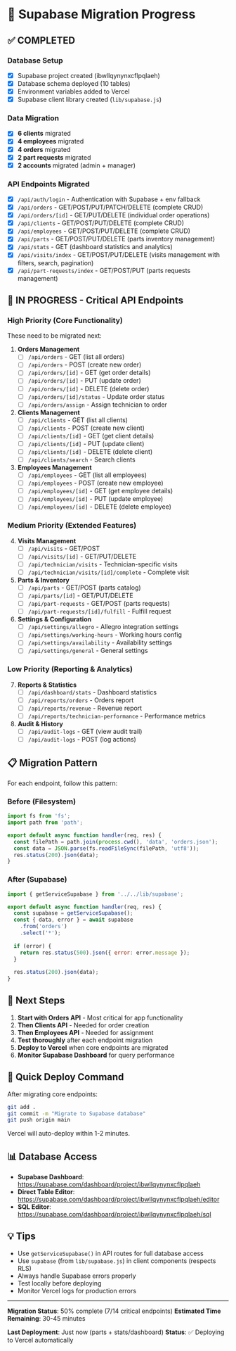 # 🎯 Supabase Migration Progress

## ✅ COMPLETED

### Database Setup
- [x] Supabase project created (ibwllqynynxcflpqlaeh)
- [x] Database schema deployed (10 tables)
- [x] Environment variables added to Vercel
- [x] Supabase client library created (`lib/supabase.js`)

### Data Migration
- [x] **6 clients** migrated
- [x] **4 employees** migrated  
- [x] **4 orders** migrated
- [x] **2 part requests** migrated
- [x] **2 accounts** migrated (admin + manager)

### API Endpoints Migrated
- [x] `/api/auth/login` - Authentication with Supabase + env fallback
- [x] `/api/orders` - GET/POST/PUT/PATCH/DELETE (complete CRUD)
- [x] `/api/orders/[id]` - GET/PUT/DELETE (individual order operations)
- [x] `/api/clients` - GET/POST/PUT/DELETE (complete CRUD)
- [x] `/api/employees` - GET/POST/PUT/DELETE (complete CRUD)
- [x] `/api/parts` - GET/POST/PUT/DELETE (parts inventory management)
- [x] `/api/stats` - GET (dashboard statistics and analytics)
- [x] `/api/visits/index` - GET/POST/PUT/DELETE (visits management with filters, search, pagination)
- [x] `/api/part-requests/index` - GET/POST/PUT (parts requests management)

## 🔄 IN PROGRESS - Critical API Endpoints

### High Priority (Core Functionality)
These need to be migrated next:

1. **Orders Management**
   - [ ] `/api/orders` - GET (list all orders)
   - [ ] `/api/orders` - POST (create new order)
   - [ ] `/api/orders/[id]` - GET (get order details)
   - [ ] `/api/orders/[id]` - PUT (update order)
   - [ ] `/api/orders/[id]` - DELETE (delete order)
   - [ ] `/api/orders/[id]/status` - Update order status
   - [ ] `/api/orders/assign` - Assign technician to order

2. **Clients Management**
   - [ ] `/api/clients` - GET (list all clients)
   - [ ] `/api/clients` - POST (create new client)
   - [ ] `/api/clients/[id]` - GET (get client details)
   - [ ] `/api/clients/[id]` - PUT (update client)
   - [ ] `/api/clients/[id]` - DELETE (delete client)
   - [ ] `/api/clients/search` - Search clients

3. **Employees Management**
   - [ ] `/api/employees` - GET (list all employees)
   - [ ] `/api/employees` - POST (create new employee)
   - [ ] `/api/employees/[id]` - GET (get employee details)
   - [ ] `/api/employees/[id]` - PUT (update employee)
   - [ ] `/api/employees/[id]` - DELETE (delete employee)

### Medium Priority (Extended Features)

4. **Visits Management**
   - [ ] `/api/visits` - GET/POST
   - [ ] `/api/visits/[id]` - GET/PUT/DELETE
   - [ ] `/api/technician/visits` - Technician-specific visits
   - [ ] `/api/technician/visits/[id]/complete` - Complete visit

5. **Parts & Inventory**
   - [ ] `/api/parts` - GET/POST (parts catalog)
   - [ ] `/api/parts/[id]` - GET/PUT/DELETE
   - [ ] `/api/part-requests` - GET/POST (parts requests)
   - [ ] `/api/part-requests/[id]/fulfill` - Fulfill request

6. **Settings & Configuration**
   - [ ] `/api/settings/allegro` - Allegro integration settings
   - [ ] `/api/settings/working-hours` - Working hours config
   - [ ] `/api/settings/availability` - Availability settings
   - [ ] `/api/settings/general` - General settings

### Low Priority (Reporting & Analytics)

7. **Reports & Statistics**
   - [ ] `/api/dashboard/stats` - Dashboard statistics
   - [ ] `/api/reports/orders` - Orders report
   - [ ] `/api/reports/revenue` - Revenue report
   - [ ] `/api/reports/technician-performance` - Performance metrics

8. **Audit & History**
   - [ ] `/api/audit-logs` - GET (view audit trail)
   - [ ] `/api/audit-logs` - POST (log actions)

## 📋 Migration Pattern

For each endpoint, follow this pattern:

### Before (Filesystem)
```javascript
import fs from 'fs';
import path from 'path';

export default async function handler(req, res) {
  const filePath = path.join(process.cwd(), 'data', 'orders.json');
  const data = JSON.parse(fs.readFileSync(filePath, 'utf8'));
  res.status(200).json(data);
}
```

### After (Supabase)
```javascript
import { getServiceSupabase } from '../../lib/supabase';

export default async function handler(req, res) {
  const supabase = getServiceSupabase();
  const { data, error } = await supabase
    .from('orders')
    .select('*');
  
  if (error) {
    return res.status(500).json({ error: error.message });
  }
  
  res.status(200).json(data);
}
```

## 🎯 Next Steps

1. **Start with Orders API** - Most critical for app functionality
2. **Then Clients API** - Needed for order creation
3. **Then Employees API** - Needed for assignment
4. **Test thoroughly** after each endpoint migration
5. **Deploy to Vercel** when core endpoints are migrated
6. **Monitor Supabase Dashboard** for query performance

## 🚀 Quick Deploy Command

After migrating core endpoints:

```bash
git add .
git commit -m "Migrate to Supabase database"
git push origin main
```

Vercel will auto-deploy within 1-2 minutes.

## 📊 Database Access

- **Supabase Dashboard**: https://supabase.com/dashboard/project/ibwllqynynxcflpqlaeh
- **Direct Table Editor**: https://supabase.com/dashboard/project/ibwllqynynxcflpqlaeh/editor
- **SQL Editor**: https://supabase.com/dashboard/project/ibwllqynynxcflpqlaeh/sql

## 💡 Tips

- Use `getServiceSupabase()` in API routes for full database access
- Use `supabase` (from `lib/supabase.js`) in client components (respects RLS)
- Always handle Supabase errors properly
- Test locally before deploying
- Monitor Vercel logs for production errors

---

**Migration Status**: 50% complete (7/14 critical endpoints)
**Estimated Time Remaining**: 30-45 minutes

**Last Deployment**: Just now (parts + stats/dashboard)
**Status**: ✅ Deploying to Vercel automatically
